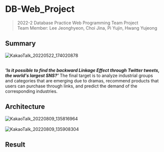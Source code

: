 # DB-Web_Project

> 2022-2 Database Practice Web Programming Team Project    
Team Member: Lee Jeonghyeon, Choi Jina, Pi Yujin, Hwang Yujeong

## Summary
![KakaoTalk_20220522_174020878](https://user-images.githubusercontent.com/33801356/183568852-9ccc82ca-a8d6-4ccc-a584-9f77a1e751d2.gif)

<br>
<b><i>'Is it  possible to find the backward Linkage Effect through Twitter tweets, the world's largest SNS?'</i></b>   
The final target is to analyze industrial groups and categories that are emerging due to dramas,   
recommend products that users can purchase through links, and predict the demand of the corresponding industries.


## Architecture
![KakaoTalk_20220809_135816964](https://user-images.githubusercontent.com/33801356/183568461-981af696-eb15-4e68-8c99-8fb7d4be4e48.png)
<br>
<br>
![KakaoTalk_20220809_135908304](https://user-images.githubusercontent.com/33801356/183568478-26966ff0-f9a6-4f82-bdc5-6c611056012b.png)

## Result

